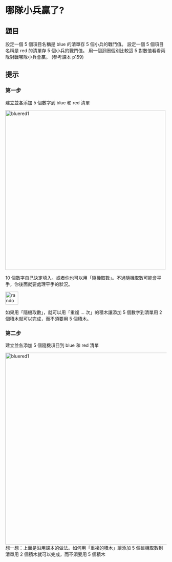 # 哪隊小兵贏了?

## 題目

設定一個 5 個項目名稱是 blue 的清單存 5 個小兵的戰鬥值。 
設定一個 5 個項目名稱是 red 的清單存 5 個小兵的戰鬥值。 
用一個迴圈個別比較這 5 對數值看看兩隊對戰哪隊小兵會贏。
(參考課本 p159)

## 提示

### 第一步

建立並各添加 5 個數字到 blue 和 red 清單

<img src="http://nandemoi.github.io/zl111/media/bluered1.png" alt="bluered1" height="500"/>
<br>

10 個數字自己決定填入。或者你也可以用「隨機取數」。不過隨機取數可能會平手，你後面就要處理平手的狀況。

<img src="http://nandemoi.github.io/zl111/media/random.png" alt="random" height="40"/>  
<br>

如果用「隨機取數」，就可以用「重複 ... 次」的積木讓添加 5 個數字到清單用 2 個積木就可以完成，而不須要用 5 個積木。

### 第二步

建立並各添加 5 個隨機項目到 blue 和 red 清單

<img src="http://nandemoi.github.io/zl111/media/bluered1.png" alt="bluered1" height="600"/>
<br>
想一想：上面是沿用課本的做法。如何用「重複的積木」讓添加 5 個雖機取數到清單用 2 個積木就可以完成，而不須要用 5 個積木

